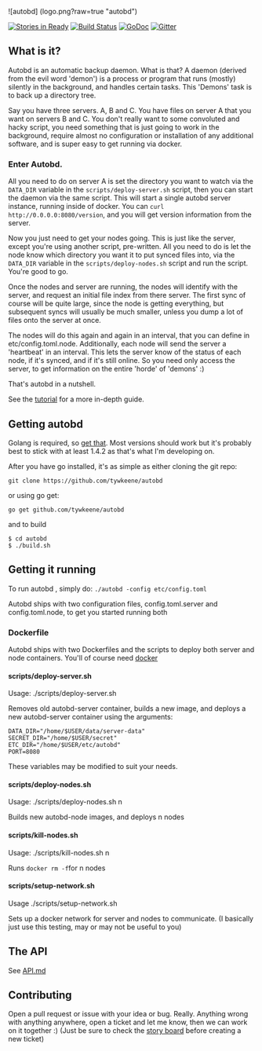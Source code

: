 ![autobd] (logo.png?raw=true "autobd")

[![Stories in Ready](https://badge.waffle.io/tywkeene/autobd.svg?label=ready&title=Ready)](http://waffle.io/tywkeene/autobd)
[![Build Status](https://travis-ci.org/tywkeene/autobd.svg)](https://travis-ci.org/tywkeene/autobd)
[![GoDoc](https://godoc.org/github.com/tywkeene/autobd?status.svg)](https://godoc.org/github.com/tywkeene/autobd)
[![Gitter](https://badges.gitter.im/autobd/Lobby.svg)](https://gitter.im/autobd/Lobby)

## What is it?

Autobd is an automatic backup daemon. What is that? A daemon (derived from the evil word 'demon') is a process or program that
runs (mostly) silently in the background, and handles certain tasks. This 'Demons' task is to back up a directory tree.

Say you have three servers. A, B and C. You have files on server A that you want on servers B and C. You don't really want to
some convoluted and hacky script, you need something that is just going to work in the background, require almost no configuration
or installation of any additional software, and is super easy to get running via docker.

### Enter Autobd.

All you need to do on server A is set the directory you want to watch via the ```DATA_DIR``` variable in the ```scripts/deploy-server.sh``` script, then you can 
start the daemon via the same script. This will start a single autobd server instance, running inside of docker. You can ```curl
http://0.0.0.0:8080/version```, and you will get version information from the server.

Now you just need to get your nodes going. This is just like the server, except you're using another script, pre-written. All
you need to do is let the node know which directory you want it to put synced files into, via the ```DATA_DIR``` variable in
the ```scripts/deploy-nodes.sh``` script and run the script. You're good to go.

Once the nodes and server are running, the nodes will identify with the server, and request an initial file index from there server.
The first sync of course will be quite large, since the node is getting everything, but subsequent syncs will usually be much 
smaller, unless you dump a lot of files onto the server at once.

The nodes will do this again and again in an interval, that you can define in etc/config.toml.node. Additionally, each node will
send the server a 'heartbeat' in an interval. This lets the server know of the status of each node, if it's synced, and if it's
still online. So you need only access the server, to get information on the entire 'horde' of 'demons' :)

That's autobd in a nutshell.

See the [tutorial](https://github.com/tywkeene/autobd/blob/master/TUTORIAL.md) for a more in-depth guide.


## Getting autobd
Golang is required, so [get that](https://golang.org/doc/install). Most versions should work but it's probably best to
stick with at least 1.4.2 as that's what I'm developing on.

After you have go installed, it's as simple as either cloning the git repo:

`git clone https://github.com/tywkeene/autobd`

or using go get:

`go get github.com/tywkeene/autobd`

and to build

```
$ cd autobd
$ ./build.sh
```

## Getting it running

To run autobd , simply do: `./autobd -config etc/config.toml`

Autobd ships with two configuration files, config.toml.server and config.toml.node, to get you started running both


### Dockerfile

Autobd ships with two Dockerfiles and the scripts to deploy both server and node containers. You'll of course need [docker](https://docs.docker.com/engine/installation/)

#### scripts/deploy-server.sh
Usage: ./scripts/deploy-server.sh

Removes old autobd-server container, builds a new image, and deploys a new autobd-server container using the arguments:
```
DATA_DIR="/home/$USER/data/server-data"
SECRET_DIR="/home/$USER/secret"
ETC_DIR="/home/$USER/etc/autobd"
PORT=8080
```
These variables may be modified to suit your needs.


#### scripts/deploy-nodes.sh
Usage: ./scripts/deploy-nodes.sh n


Builds new autobd-node images, and deploys n nodes

#### scripts/kill-nodes.sh
Usage: ./scripts/kill-nodes.sh n

Runs ```docker rm -f```for n nodes

#### scripts/setup-network.sh
Usage ./scripts/setup-network.sh

Sets up a docker network for server and nodes to communicate. 
(I basically just use this testing, may or may not be useful to you)

## The API
See [API.md](https://github.com/tywkeene/autobd/blob/master/API.md)

## Contributing

Open a pull request or issue with your idea or bug. Really. Anything wrong with anything anywhere, open a ticket and let me know,
then we can work on it together :) (Just be sure to check the [story board](https://waffle.io/tywkeene/autobd) before creating a new ticket)

